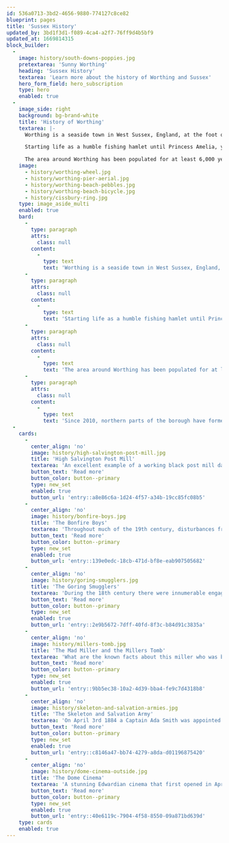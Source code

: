 ```yaml
---
id: 536a0713-3bd2-4656-9880-774127c8ce82
blueprint: pages
title: 'Sussex History'
updated_by: 3bd1f3d1-f089-4ca4-a2f7-76ff9d4b5bf9
updated_at: 1669814315
block_builder:
  -
    image: history/south-downs-poppies.jpg
    pretextarea: 'Sunny Worthing'
    heading: 'Sussex History'
    textarea: 'Learn more about the history of Worthing and Sussex'
    hero_form_field: hero_subscription
    type: hero
    enabled: true
  -
    image_side: right
    background: bg-brand-white
    title: 'History of Worthing'
    textarea: |-
      Worthing is a seaside town in West Sussex, England, at the foot of the South Downs, west of Brighton, and east of Chichester.

      Starting life as a humble fishing hamlet until Princess Amelia, youngest daughter of George III, visited it in 1798. Writers Oscar Wilde and Harold Pinter lived and worked in the town. 

      The area around Worthing has been populated for at least 6,000 years and contains Britain's greatest concentration of Stone Age flint mines, which are some of the earliest mines in Europe. The Iron Age hill fort of Cissbury Ring is one of Britain's largest.
    image:
      - history/worthing-wheel.jpg
      - history/worthing-pier-aerial.jpg
      - history/worthing-beach-pebbles.jpg
      - history/worthing-beach-bicycle.jpg
      - history/cissbury-ring.jpg
    type: image_aside_multi
    enabled: true
    bard:
      -
        type: paragraph
        attrs:
          class: null
        content:
          -
            type: text
            text: 'Worthing is a seaside town in West Sussex, England, at the foot of the South Downs, west of Brighton, and east of Chichester.'
      -
        type: paragraph
        attrs:
          class: null
        content:
          -
            type: text
            text: 'Starting life as a humble fishing hamlet until Princess Amelia, youngest daughter of George III, visited it in 1798. Writers Oscar Wilde and Harold Pinter lived and worked in the town. '
      -
        type: paragraph
        attrs:
          class: null
        content:
          -
            type: text
            text: 'The area around Worthing has been populated for at least 6,000 years and contains Britain''s greatest concentration of Stone Age flint mines, which are some of the earliest mines in Europe. The Iron Age hill fort of Cissbury Ring is one of Britain''s largest.'
      -
        type: paragraph
        attrs:
          class: null
        content:
          -
            type: text
            text: 'Since 2010, northern parts of the borough have formed part of the South Downs National Park. In 2019 Worthing Pier was named the best in Britain.'
  -
    cards:
      -
        center_align: 'no'
        image: history/high-salvington-post-mill.jpg
        title: 'High Salvington Post Mill'
        textarea: 'An excellent example of a working black post mill dating from between approximately 1700 – 1720.'
        button_text: 'Read more'
        button_color: button--primary
        type: new_set
        enabled: true
        button_url: 'entry::a8e86c6a-1d24-4f57-a34b-19cc85fc08b5'
      -
        center_align: 'no'
        image: history/bonfire-boys.jpg
        title: 'The Bonfire Boys'
        textarea: 'Throughout much of the 19th century, disturbances frequently occurred on Guy Fawkes Night in Worthing.'
        button_text: 'Read more'
        button_color: button--primary
        type: new_set
        enabled: true
        button_url: 'entry::139e0edc-18cb-471d-bf8e-eab907505682'
      -
        center_align: 'no'
        image: history/goring-smugglers.jpg
        title: 'The Goring Smugglers'
        textarea: 'During the 18th century there were innumerable engagements between smugglers and customs men.'
        button_text: 'Read more'
        button_color: button--primary
        type: new_set
        enabled: true
        button_url: 'entry::2e9b5672-7dff-40fd-8f3c-b84d91c3835a'
      -
        center_align: 'no'
        image: history/millers-tomb.jpg
        title: 'The Mad Miller and the Millers Tomb'
        textarea: 'What are the known facts about this miller who was born in 1709 and died in 1793?'
        button_text: 'Read more'
        button_color: button--primary
        type: new_set
        enabled: true
        button_url: 'entry::9bb5ec38-10a2-4d39-bba4-fe9c7d4318b8'
      -
        center_align: 'no'
        image: history/skeleton-and-salvation-armies.jpg
        title: 'The Skeleton and Salvation Army'
        textarea: 'On April 3rd 1884 a Captain Ada Smith was appointed as the new officer in charge of the Worthing Salvation Army.'
        button_text: 'Read more'
        button_color: button--primary
        type: new_set
        enabled: true
        button_url: 'entry::c8146a47-bb74-4279-a8da-d01196875420'
      -
        center_align: 'no'
        image: history/dome-cinema-outside.jpg
        title: 'The Dome Cinema'
        textarea: 'A stunning Edwardian cinema that first opened in April 1911. It has now been fully restored to its former glory and is open to the public.'
        button_text: 'Read more'
        button_color: button--primary
        type: new_set
        enabled: true
        button_url: 'entry::40e6119c-7904-4f58-8550-09a871bd639d'
    type: cards
    enabled: true
---
```


